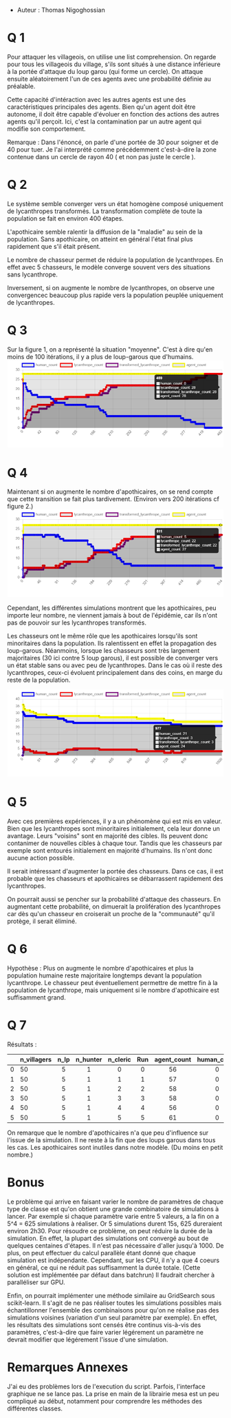 * Auteur : Thomas Nigoghossian

# Q 1
Pour attaquer les villageois, on utilise une list comprehension. On regarde pour tous les villageois du village, s'ils sont situés à une distance inférieure à la portée d'attaque du loup garou (qui forme un cercle).
On attaque ensuite aléatoirement l'un de ces agents avec une probabilité définie au préalable.

Cette capacité d'intéraction avec les autres agents est une des caractéristiques principales des agents. Bien qu'un agent doit être autonome, il doit être capable d'évoluer en fonction des actions des autres agents qu'il perçoit. Ici, c'est la contamination par un autre agent qui modifie son comportement.


Remarque : 
Dans l'énoncé, on parle d'une portée de 30 pour soigner et de 40 pour tuer. Je l'ai interprété comme précédemment c'est-à-dire la zone contenue dans un cercle de rayon 40 ( et non pas juste le cercle ).


# Q 2 

Le système semble converger vers un état homogène composé uniquement de lycanthropes transformés. La transformation complète de toute la population se fait en environ 400 étapes.

L'apothicaire semble ralentir la diffusion de la "maladie" au sein de la population. Sans apothicaire, on atteint en général l'état final plus rapidement que s'il était présent.

Le nombre de chasseur permet de réduire la population de lycanthropes. En effet avec 5 chasseurs, le modèle converge souvent vers des situations sans lycanthrope.

Inversement, si on augmente le nombre de lycanthropes, on observe une convergencec beaucoup plus rapide vers la population peuplée uniquement de lycanthropes. 

# Q 3

Sur la figure 1, on a représenté la situation "moyenne". C'est à dire qu'en moins de 100 itérations, il y a plus de loup-garous que d'humains. 
![Figure 1](./imgs/Q3/fig1.png)


# Q 4

Maintenant si on augmente le nombre d'apothicaires, on se rend compte que cette transition se fait plus tardivement. (Environ vers 200 itérations cf figure 2.)
![Figure 2](./imgs/Q3/fig2.png)


Cependant, les différentes simulations montrent que les apothicaires, peu importe leur nombre, ne viennent jamais à bout de l'épidémie, car ils n'ont pas de pouvoir sur les lycanthropes transformés.

Les chasseurs ont le même rôle que les apothicaires lorsqu'ils sont minoritaires dans la population. Ils ralentissent en effet la propagation des loup-garous. Néanmoins, lorsque les chasseurs sont très largement majoritaires (30 ici contre 5 loup garous), il est possible de converger vers un état stable sans ou avec peu de lycanthropes. Dans le cas où il reste des lycanthropes, ceux-ci évoluent principalement dans des coins, en marge du reste de la population.

![Figure 3](./imgs/Q3/fig3.png)


# Q 5

Avec ces premières expériences, il y a un phénomène qui est mis en valeur. Bien que les lycanthropes sont minoritaires initialement, cela leur donne un avantage. Leurs "voisins" sont en majorité des cibles. Ils peuvent donc contanimer de nouvelles cibles à chaque tour. Tandis que les chasseurs par exemple sont entourés initialement en majorité d'humains. Ils n'ont donc aucune action possible.

Il serait intéressant d'augmenter la portée des chasseurs. Dans ce cas, il est probable que les chasseurs et apothicaires se débarrassent rapidement des lycanthropes. 

On pourrait aussi se pencher sur la probabilité d'attaque des chasseurs. En augmentant cette probabilité, on dimuerait la prolifération des lycanthropes car dès qu'un chasseur en croiserait un proche de la "communauté" qu'il protège, il serait éliminé.


# Q 6 

Hypothèse : Plus on augmente le nombre d'apothicaires et plus la population humaine reste majoritaire longtemps devant la population lycanthrope. Le chasseur peut éventuellement permettre de mettre fin à la population de lycanthrope, mais uniquement si le nombre d'apothicaire est suffisamment grand.

# Q 7

Résultats : 

|  | n_villagers | n_lp  |n_hunter  |n_cleric | Run | agent_count |human_count|  lycanthrope_count|  transformed_lycanthrope_count|
| -|------------ |:-----:|:--------:|:-------:|:---:|:-----------:|:---------:|:-----------------:|:-----------------------------:|
|0 |          50 |    5  |       1  |       0 |   0 |          56 |          0|                 56|                             56|
|1 |          50 |    5  |       1  |       1 |   1 |          57 |          0|                 57|                             57|
|2 |          50 |    5  |       1  |       2 |   2 |          58 |          0|                 58|                             58|
|3 |          50 |    5  |       1  |       3 |   3 |          58 |          0|                 58|                             58|
|4 |          50 |    5  |       1  |       4 |   4 |          56 |          0|                 56|                             56|
|5 |          50 |    5  |       1  |       5 |   5 |          61 |          0|                 61|                             61|


On remarque que le nombre d'apothicaires n'a que peu d'influence sur l'issue de la simulation. Il ne reste à la fin que des loups garous dans tous les cas. Les apothicaires sont inutiles dans notre modèle. (Du moins en petit nombre.)

# Bonus

Le problème qui arrive en faisant varier le nombre de paramètres de chaque type de classe est qu'on obtient une grande combinatoire de simulations à lancer.  Par exemple si chaque paramètre varie entre 5 valeurs, a la fin on a 5^4 = 625 simulations à réaliser. Or 5 simulations durent 15s, 625 dureraient environ 2h30.
Pour résoudre ce problème, on peut réduire la durée de la simulation. En effet, la plupart des simulations ont convergé au bout de quelques centaines d'étapes. Il n'est pas nécessaire d'aller jusqu'à 1000.
De plus, on peut effectuer du calcul parallèle étant donné que chaque simulation est indépendante. Cependant, sur les CPU, il n'y a que 4 coeurs en général, ce qui ne réduit pas suffisamment la durée totale. (Cette solution est implémentée par défaut dans batchrun) Il faudrait chercher à paralléliser sur GPU.

Enfin, on pourrait implémenter une méthode similaire au GridSearch sous scikit-learn. Il s'agit de ne pas réaliser toutes les simulations possibles mais échantillonner l'ensemble des combinaisons pour qu'on ne réalise pas des simulations voisines (variation d'un seul paramètre par exemple). En effet, les résultats des simulations sont censés être continus vis-à-vis des paramètres, c'est-à-dire que faire varier légérement un paramètre ne devrait modifier que légérement l'issue d'une simulation.

# Remarques Annexes

J'ai eu des problèmes lors de l'execution du script. Parfois, l'interface graphique ne se lance pas. La prise en main de la librairie mesa est un peu compliqué au début, notamment pour comprendre les méthodes des différentes classes. 

